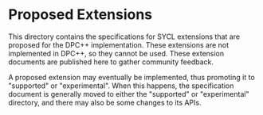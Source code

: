 # Proposed Extensions

This directory contains the specifications for SYCL extensions that are
proposed for the DPC++ implementation.  These extensions are not implemented
in DPC++, so they cannot be used.  These extension documents are published
here to gather community feedback.

A proposed extension may eventually be implemented, thus promoting it to
"supported" or "experimental".  When this happens, the specification document
is generally moved to either the "supported" or "experimental" directory, and
there may also be some changes to its APIs.

